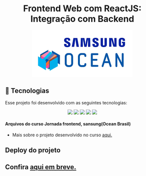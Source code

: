 <h1 align="center"> Frontend Web com ReactJS: Integração com Backend </h1>
<p align="center">

 <p align="center">
  <img alt="License" src="./img/../ocean.png">
</p>
  
</p>

## 🚀 Tecnologias

Esse projeto foi desenvolvido com as seguintes tecnologias:

<p align="center">
<img src="https://img.shields.io/badge/JavaScript-323330?style=for-the-badge&logo=javascript&logoColor=F7DF1E">
<img src="https://img.shields.io/badge/Node.js-339933?style=for-the-badge&logo=nodedotjs&logoColor=white"/>
<img src="https://img.shields.io/badge/React-20232A?style=for-the-badge&logo=react&logoColor=61DAFB"/>
<img src="https://img.shields.io/badge/HTML5-E34F26?style=for-the-badge&logo=html5&logoColor=white"/>
  <img src="https://img.shields.io/badge/CSS3-1572B6?style=for-the-badge&logo=css3&logoColor=white"/>
</p>

<p align="center">
<h4>Arquivos do curso Jornada frontend, sansung(Ocean Brasil)</h4>


- Mais sobre o projeto desenvolvido no curso [aqui.](https://miro.com/app/board/uXjVM158VSo=/?share_link_id=632396607701)


## Deploy do projeto

Confira [aqui em breve.]()
---
<!-- duplicar código:
Alt + Shit + Seta para cima ou para baixo -->

<!-- Alt + Shift + O: Otimizar Imports -->